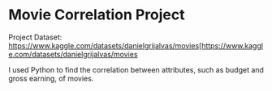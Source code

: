# Movie Correlation Project
Project Dataset: https://www.kaggle.com/datasets/danielgrijalvas/movies[https://www.kaggle.com/datasets/danielgrijalvas/movies

I used Python to find the correlation between attributes, such as budget and gross earning, of movies.
